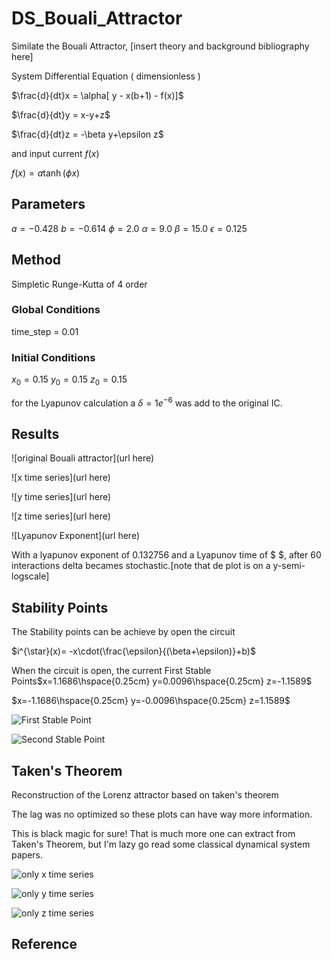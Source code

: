 
# DS_Bouali_Attractor

Similate the Bouali Attractor, [insert theory and background bibliography here]


System Differential Equation ( dimensionless )

$\frac{d}{dt}x = \alpha[ y - x(b+1) - f(x)]$

$\frac{d}{dt}y = x-y+z$

$\frac{d}{dt}z = -\beta y+\epsilon z$

and  input current $f(x)$

$f(x)=a \tanh(\phi x)$

## Parameters

$a= -0.428$
$b= -0.614$
$\phi = 2.0$
$\alpha = 9.0$
$\beta = 15.0$
$\epsilon = 0.125$

## Method

Simpletic Runge-Kutta of 4 order

### Global Conditions

time_step = 0.01

### Initial Conditions

$x_0 = 0.15$
$y_0 = 0.15$
$z_0 = 0.15$

for the Lyapunov calculation a $\delta=1e^{-6}$ was add to the original IC.

## Results 

![original Bouali attractor](url here)

![x time series](url here)

![y time series](url here)

![z time series](url here)

![Lyapunov Exponent](url here)

With a lyapunov exponent of $0.132756$ and a Lyapunov time of $ $, after 
60 interactions delta becames stochastic.[note that de plot is on a y-semi-logscale]

## Stability Points

The Stability points can be achieve by open the circuit

$i^{\star}(x)= -x\cdot(\frac{\epsilon}{(\beta+\epsilon)}+b)$

When the circuit is open, the current
First Stable Points$x=1.1686\hspace{0.25cm}  y=0.0096\hspace{0.25cm}  z=-1.1589$

$x=-1.1686\hspace{0.25cm}  y=-0.0096\hspace{0.25cm}  z=1.1589$

![First Stable Point](url)

![Second Stable Point](url)

## Taken's Theorem

Reconstruction of the Lorenz attractor based on taken's theorem

The lag was no optimized so these plots can have way more information.

This is black magic for sure! That is much more one can extract from Taken's Theorem, but I'm lazy go read some classical dynamical system papers.

![only x time series](url)

![only y time series](url)

![only z time series](url)

## Reference



